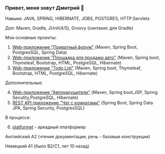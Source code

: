 ### Привет, меня зовут Дмитрий 👋

Навыки: JAVA, SPRING, HIBERNATE, JDBS, POSTGRES, HTTP.Servlets

Доп: Maven, Gradle, JUnit(4/5), Groovy (синтакис для Gradle)

Мои основные проекты:

 1. [Web-приложение "Приватный форум"](https://github.com/zweidmitr/job4j_forum/) (Maven, Spring Boot, PostgresSQL, Spring Data)
 2. [Web-приложение "Площадка для продажи авто"](https://github.com/zweidmitr/job4j_cars/) (Maven, Spring boot, Thymeleaf, Bootstrap, HTML, PostgreSQL, Hibernate)
 3. [Web-приложение "Todo List"](https://github.com/zweidmitr/job4j_todo) (Maven, Spring boot, Thymeleaf, Bootstrap, HTML, PostgreSQL, Hibernate)
 
 Дополнительные:
 
 4. [Web-приложение "Автонарушители"](https://github.com/zweidmitr/job4j_car_accident) (Maven, Spring boot,JSP, Spring Secutity,PostgreSQL, Hibernate)
 5. [REST API приложение "Чат с комнатами"](https://github.com/zweidmitr/job4j_chat) (Spring Boot, Spring Data JPA, Spring Security, PostgresSQL)
 
 В процессе:
 
 6. [platformet](https://github.com/zweidmitr/platformer)  - аркадный платформер

Английский A2 (чтение документации, речь - базовые конструкции)

Немецкий A1 (было B2/С1, лет 10 назад)


<!--
**zweidmitr/zweidmitr** is a ✨ _special_ ✨ repository because its `README.md` (this file) appears on your GitHub profile.

Here are some ideas to get you started:

- 🔭 I’m currently working on ...
- 🌱 I’m currently learning ...
- 👯 I’m looking to collaborate on ...
- 🤔 I’m looking for help with ...
- 💬 Ask me about ...
- 📫 How to reach me: ...
- 😄 Pronouns: ...
- ⚡ Fun fact: ...
-->
